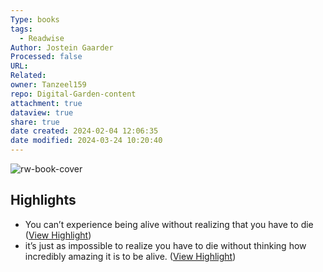 ```yaml
---
Type: books
tags:
  - Readwise
Author: Jostein Gaarder
Processed: false
URL: 
Related: 
owner: Tanzeel159
repo: Digital-Garden-content
attachment: true
dataview: true
share: true
date created: 2024-02-04 12:06:35
date modified: 2024-03-24 10:20:40
---
```

![rw-book-cover](https://readwise-assets.s3.amazonaws.com/media/reader/parsed_document_assets/133296404/lXKDqQht3LCmTg_tkxBLUFbbFEr8XFXHs-LjyD7sNX4-cover-cover.jpeg)

## Highlights
- You can’t experience being alive without realizing that you have to die ([View Highlight](https://read.readwise.io/read/01hms1hxy55h3h3df1ys9kgz0z))
- it’s just as impossible to realize you have to die without thinking how incredibly amazing it is to be alive. ([View Highlight](https://read.readwise.io/read/01hms1j79ej92773jcy8txbnk9))
